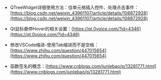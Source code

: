 - QTreeWidget详细使用方法：往单元格插入控件、处理点击事件：[https://blog.csdn.net/weixin_43961107/article/details/108872928](https://blog.csdn.net/weixin_43961107/article/details/108872928)

- Qt鼠标悬停Hover的相关设置：[https://qt.0voice.com/?id=4346](https://qt.0voice.com/?id=4346)

- 修改VSCode缩进-使用Tab缩进而不是空格：[https://www.zhihu.com/question/447015654](https://www.zhihu.com/question/447015654)

- 函数签名的概念：[https://www.cnblogs.com/junlebao/p/13281771.html](https://www.cnblogs.com/junlebao/p/13281771.html)
